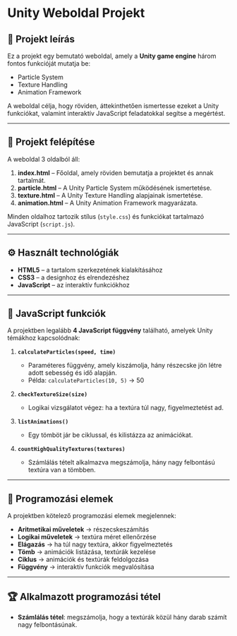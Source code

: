 # Unity Weboldal Projekt

## 📌 Projekt leírás
Ez a projekt egy bemutató weboldal, amely a **Unity game engine** három fontos funkcióját mutatja be:
- Particle System
- Texture Handling
- Animation Framework

A weboldal célja, hogy röviden, áttekinthetően ismertesse ezeket a Unity funkciókat, valamint interaktív JavaScript feladatokkal segítse a megértést.

---

## 📂 Projekt felépítése
A weboldal 3 oldalból áll:
1. **index.html** – Főoldal, amely röviden bemutatja a projektet és annak tartalmát.  
2. **particle.html** – A Unity Particle System működésének ismertetése.  
3. **texture.html** – A Unity Texture Handling alapjainak ismertetése.  
4. **animation.html** – A Unity Animation Framework magyarázata.  

Minden oldalhoz tartozik stílus (`style.css`) és funkciókat tartalmazó JavaScript (`script.js`).

---

## ⚙️ Használt technológiák
- **HTML5** – a tartalom szerkezetének kialakításához  
- **CSS3** – a designhoz és elrendezéshez  
- **JavaScript** – az interaktív funkciókhoz  

---

## 🧩 JavaScript funkciók
A projektben legalább **4 JavaScript függvény** található, amelyek Unity témákhoz kapcsolódnak:

1. **`calculateParticles(speed, time)`**  
   - Paraméteres függvény, amely kiszámolja, hány részecske jön létre adott sebesség és idő alapján.  
   - Példa: `calculateParticles(10, 5)` → 50  

2. **`checkTextureSize(size)`**  
   - Logikai vizsgálatot végez: ha a textúra túl nagy, figyelmeztetést ad.  

3. **`listAnimations()`**  
   - Egy tömböt jár be ciklussal, és kilistázza az animációkat.  

4. **`countHighQualityTextures(textures)`**  
   - Számlálás tételt alkalmazva megszámolja, hány nagy felbontású textúra van a tömbben.  

---

## 🔢 Programozási elemek
A projektben kötelező programozási elemek megjelennek:
- **Aritmetikai műveletek** → részecskeszámítás  
- **Logikai műveletek** → textúra méret ellenőrzése  
- **Elágazás** → ha túl nagy textúra, akkor figyelmeztetés  
- **Tömb** → animációk listázása, textúrák kezelése  
- **Ciklus** → animációk és textúrák feldolgozása  
- **Függvény** → interaktív funkciók megvalósítása  

---

## 🏆 Alkalmazott programozási tétel
- **Számlálás tétel**: megszámolja, hogy a textúrák közül hány darab számít nagy felbontásúnak.  

